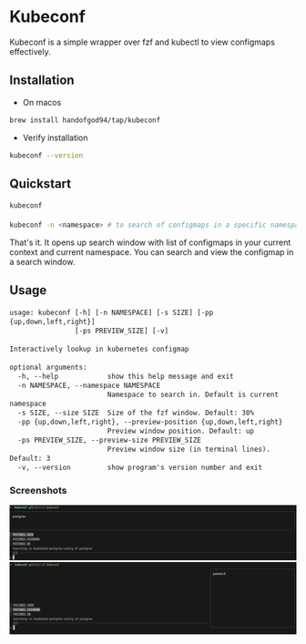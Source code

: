 # Kubeconf

Kubeconf is a simple wrapper over fzf and kubectl to view configmaps effectively.


## Installation

* On macos
```bash
brew install handofgod94/tap/kubeconf
```

* Verify installation
```bash
kubeconf --version
```

## Quickstart

```bash
kubeconf

kubeconf -n <namespace> # to search of configmaps in a specific namespace
```

That's it. It opens up search window with list of configmaps in your current context and current namespace. 
You can search and view the configmap in a search window.

## Usage
```
usage: kubeconf [-h] [-n NAMESPACE] [-s SIZE] [-pp {up,down,left,right}]
                [-ps PREVIEW_SIZE] [-v]

Interactively lookup in kubernetes configmap

optional arguments:
  -h, --help            show this help message and exit
  -n NAMESPACE, --namespace NAMESPACE
                        Namespace to search in. Default is current namespace
  -s SIZE, --size SIZE  Size of the fzf window. Default: 30%
  -pp {up,down,left,right}, --preview-position {up,down,left,right}
                        Preview window position. Default: up
  -ps PREVIEW_SIZE, --preview-size PREVIEW_SIZE
                        Preview window size (in terminal lines). Default: 3
  -v, --version         show program's version number and exit

```

### Screenshots
![screenshot](./docs/screenshot.png)
![screenshot-2](./docs/screenshot-2.png)
